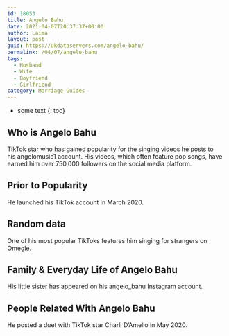 ```yaml
---
id: 18053
title: Angelo Bahu
date: 2021-04-07T20:37:37+00:00
author: Laima
layout: post
guid: https://ukdataservers.com/angelo-bahu/
permalink: /04/07/angelo-bahu
tags:
  - Husband
  - Wife
  - Boyfriend
  - Girlfriend
category: Marriage Guides
---
```


* some text
{: toc}


## Who is Angelo Bahu
                  
                  
                  
TikTok star who has gained popularity for the singing videos he posts to his angelomusic1 account. His videos, which often feature pop songs, have earned him over 750,000 followers on the social media platform. 
                  
              
            
              
            
                
                
                
## Prior to Popularity
                  
                  
                  
He launched his TikTok account in March 2020.
                  
              
            
              
            
                
                
                
## Random data
                  
                  
                  
One of his most popular TikToks features him singing for strangers on Omegle. 
                  
              
            
              
            
                
                
                
## Family & Everyday Life of Angelo Bahu
                  
                  
                  
His little sister has appeared on his angelo_bahu Instagram account. 
                  
              
            
              
            
                
                
                
## People Related With Angelo Bahu
                  
                  
                  
He posted a duet with TikTok star Charli D&#8217;Amelio in May 2020. 
                  
              
            
              
            
                
              
            
              
              
            
            
              
            
          
          
          